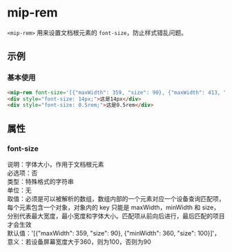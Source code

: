 # mip-rem

`<mip-rem>` 用来设置文档根元素的 `font-size`，防止样式错乱问题。

## 示例

### 基本使用

```html
<mip-rem font-size='[{"maxWidth": 359, "size": 90}, {"maxWidth": 413, "size": 100}, {"maxWidth": 767, "size": 110}, {"maxWidth": 1023, "size": 200}, {"minWidth": 1024, "size": 270},]'></mip-rem>
<div style="font-size: 14px;">这是14px</div>
<div style="font-size: 0.5rem;">这是0.5rem</div>
```

## 属性

### font-size

说明：字体大小，作用于文档根元素  
必选项：否  
类型：特殊格式的字符串  
单位：无  
取值：必须是可以被解析的数组，数组内部的一个元素对应一个设备查询匹配项，每个元素包含一个对象，对象内的 key 只能是 maxWidth，minWidth 和 size，分别代表最大宽度，最小宽度和字体大小。匹配项从前向后进行，最后匹配的项目才会生效  
默认值：'[{"maxWidth": 359, "size": 90}, {"minWidth": 360, "size": 100}]'，意义：若设备屏幕宽度大于360，则为100，否则为90  
